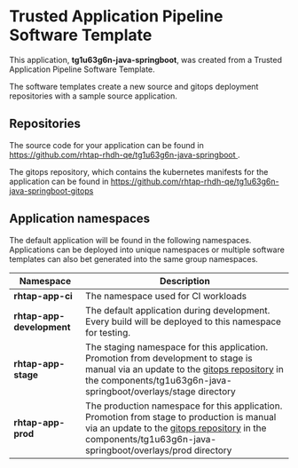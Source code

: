 # Trusted Application Pipeline Software Template

This application, **tg1u63g6n-java-springboot**, was created from a Trusted Application Pipeline Software Template.

The software templates create a new source and gitops deployment repositories with a sample source application. 

## Repositories

The source code for your application can be found in [https://github.com/rhtap-rhdh-qe/tg1u63g6n-java-springboot ](https://github.com/rhtap-rhdh-qe/tg1u63g6n-java-springboot ).
 
The gitops repository, which contains the kubernetes manifests for the application can be found in 
[https://github.com/rhtap-rhdh-qe/tg1u63g6n-java-springboot-gitops ](https://github.com/rhtap-rhdh-qe/tg1u63g6n-java-springboot-gitops ) 

## Application namespaces 

The default application will be found in the following namespaces. Applications can be deployed into unique namespaces or multiple software templates can also bet generated into the same group namespaces.  

|  Namespace   |  Description   |  
| -------- | -------- |
| **rhtap-app-ci** | The namespace used for CI workloads |
| **rhtap-app-development** | The default application during development. Every build will be deployed to this namespace for testing. |
| **rhtap-app-stage** | The staging namespace for this application. Promotion from development to stage is manual via an update to the [gitops repository](https://github.com/rhtap-rhdh-qe/tg1u63g6n-java-springboot-gitops ) in the components/tg1u63g6n-java-springboot/overlays/stage directory |
| **rhtap-app-prod** | The production namespace for this application. Promotion from stage to production is manual via an update to the [gitops repository](https://github.com/rhtap-rhdh-qe/tg1u63g6n-java-springboot-gitops ) in the components/tg1u63g6n-java-springboot/overlays/prod directory |